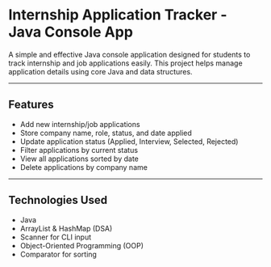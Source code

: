 #  Internship Application Tracker - Java Console App

A simple and effective Java console application designed for students to track internship and job applications easily. This project helps manage application details using core Java and data structures.

---

##  Features

-  Add new internship/job applications
-  Store company name, role, status, and date applied
-  Update application status (Applied, Interview, Selected, Rejected)
-  Filter applications by current status
-  View all applications sorted by date
-  Delete applications by company name

---

##  Technologies Used

- Java
- ArrayList & HashMap (DSA)
- Scanner for CLI input
- Object-Oriented Programming (OOP)
- Comparator for sorting


